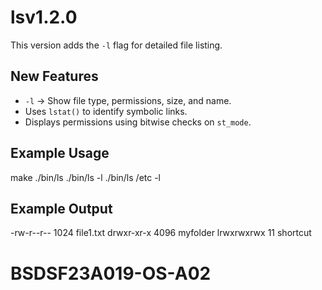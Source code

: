 # lsv1.2.0

This version adds the `-l` flag for detailed file listing.

## New Features
- `-l` → Show file type, permissions, size, and name.
- Uses `lstat()` to identify symbolic links.
- Displays permissions using bitwise checks on `st_mode`.

## Example Usage
make
./bin/ls
./bin/ls -l
./bin/ls /etc -l

## Example Output
-rw-r--r--  1024  file1.txt
drwxr-xr-x  4096  myfolder
lrwxrwxrwx    11  shortcut
# BSDSF23A019-OS-A02
